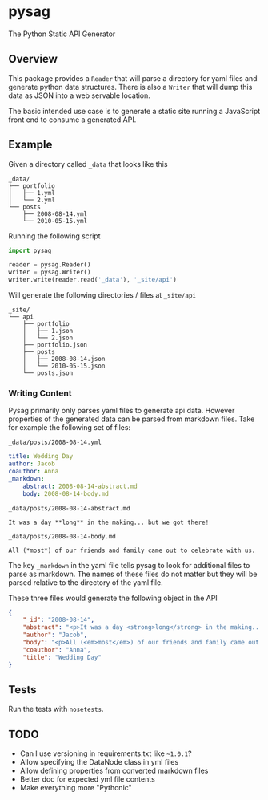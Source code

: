 # pysag
The Python Static API Generator

## Overview
This package provides a `Reader` that will parse a directory for yaml files and
generate python data structures. There is also a `Writer` that will dump this
data as JSON into a web servable location.

The basic intended use case is to generate a static site running a JavaScript
front end to consume a generated API.

## Example
Given a directory called `_data` that looks like this

    _data/
    ├── portfolio
    │   ├── 1.yml
    │   └── 2.yml
    └── posts
        ├── 2008-08-14.yml
        └── 2010-05-15.yml

Running the following script

```python
import pysag

reader = pysag.Reader()
writer = pysag.Writer()
writer.write(reader.read('_data'), '_site/api')
```

Will generate the following directories / files at `_site/api`

    _site/
    └── api
        ├── portfolio
        │   ├── 1.json
        │   └── 2.json
        ├── portfolio.json
        ├── posts
        │   ├── 2008-08-14.json
        │   └── 2010-05-15.json
        └── posts.json

### Writing Content
Pysag primarily only parses yaml files to generate api data. However properties
of the generated data can be parsed from markdown files. Take for example the
following set of files:

`_data/posts/2008-08-14.yml`

```yaml
title: Wedding Day
author: Jacob
coauthor: Anna
_markdown:
    abstract: 2008-08-14-abstract.md
    body: 2008-08-14-body.md
```

`_data/posts/2008-08-14-abstract.md`

    It was a day **long** in the making... but we got there!

`_data/posts/2008-08-14-body.md`

    All (*most*) of our friends and family came out to celebrate with us.

The key `_markdown` in the yaml file tells pysag to look for additional
files to parse as markdown. The names of these files do not matter but
they will be parsed relative to the directory of the yaml file.

These three files would generate the following object in the API

```json
{
    "_id": "2008-08-14",
    "abstract": "<p>It was a day <strong>long</strong> in the making... but we got there!</p>",
    "author": "Jacob",
    "body": "<p>All (<em>most</em>) of our friends and family came out to celebrate with us.</p>",
    "coauthor": "Anna",
    "title": "Wedding Day"
}
```

## Tests
Run the tests with `nosetests`.

## TODO
* Can I use versioning in requirements.txt like `~1.0.1`?
* Allow specifying the DataNode class in yml files
* Allow defining properties from converted markdown files
* Better doc for expected yml file contents
* Make everything more "Pythonic"
